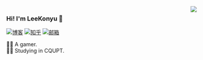 <!--
**LeeKonyu/LeeKonyu** is a ✨ _special_ ✨ repository because its `README.md` (this file) appears on your GitHub profile.

Here are some ideas to get you started:

- 🔭 I’m currently working on ...
- 🌱 I’m currently learning ...
- 👯 I’m looking to collaborate on ...
- 🤔 I’m looking for help with ...
- 💬 Ask me about ...
- 📫 How to reach me: ...
- 😄 Pronouns: ...
- ⚡ Fun fact: ...
[![Top Langs](https://github-readme-stats.vercel.app/api/top-langs/?username=LeeKonyu&show_icons=true&theme=cobalt)](https://github.com/anuraghazra/github-readme-stats)
-->

<img align='right' src="https://github-readme-stats.vercel.app/api?username=LeeKonyu&show_icons=true">

### Hi! I'm LeeKonyu 🥝

[![博客](https://img.shields.io/static/v1?label=博客&message=leeky.top&color=orange&logo=bloglovin&style=flat-square&logoColor=white)](https://blog.leeky.top/)
[![知乎](https://img.shields.io/static/v1?label=知乎&message=leekiwi&color=07c160&logo=zhihu&style=flat-square&logoColor=white)](https://www.zhihu.com/people/leekiwi)
[![邮箱](https://img.shields.io/static/v1?label=邮箱&message=QQ邮箱&color=5194f0&logo=gmail&style=flat-square&logoColor=white)](mailto:leekyabc@qq.com)
  
  
👨‍💻 A gamer.  
👨‍🎓 Studying in CQUPT.

